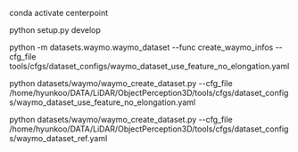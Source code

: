 
conda activate centerpoint

python setup.py develop

python -m datasets.waymo.waymo_dataset --func create_waymo_infos --cfg_file tools/cfgs/dataset_configs/waymo_dataset_use_feature_no_elongation.yaml 


python datasets/waymo/waymo_create_dataset.py --cfg_file /home/hyunkoo/DATA/LiDAR/ObjectPerception3D/tools/cfgs/dataset_configs/waymo_dataset_use_feature_no_elongation.yaml

python datasets/waymo/waymo_create_dataset.py --cfg_file /home/hyunkoo/DATA/LiDAR/ObjectPerception3D/tools/cfgs/dataset_configs/waymo_dataset_ref.yaml
